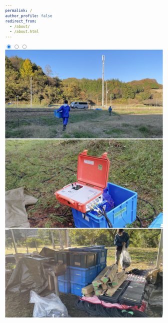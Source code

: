 ```yaml
---
permalink: /
author_profile: false
redirect_from: 
  - /about/
  - /about.html
---
```


<!-- Image Slider -->
<div class="image-slider">
  <input type="radio" id="slide1" name="slider" checked>
  <input type="radio" id="slide2" name="slider">
  <input type="radio" id="slide3" name="slider">
  
  <div class="slider-container">
    <div class="slide">
      <img src="/images/journey/2023_tochigi/tochigi-1.jpg" alt="Image 1">
    </div>
    <div class="slide">
      <img src="/images/journey/2023_tochigi/tochigi-2.jpg" alt="Image 2">
    </div>
    <div class="slide">
      <img src="/images/journey/2023_tochigi/tochigi-3.jpg" alt="Image 3">
    </div>
  </div>

  <div class="slider-dots">
    <label for="slide1" class="dot"></label>
    <label for="slide2" class="dot"></label>
    <label for="slide3" class="dot"></label>
  </div>
</div>

<script>
  let currentIndex = 0;
  const slides = document.querySelectorAll('input[name="slider"]');
  const totalSlides = slides.length;
  let autoSlideInterval;

  function startAutoSlide() {
    autoSlideInterval = setInterval(() => {
      slides[currentIndex].checked = false;
      currentIndex = (currentIndex + 1) % totalSlides;
      slides[currentIndex].checked = true;
    }, 2000);
  }

  function stopAutoSlide() {
    clearInterval(autoSlideInterval);
  }

  function resetAutoSlide() {
    stopAutoSlide();
    startAutoSlide();
  }

  // Start auto-slide on page load
  startAutoSlide();

  // Handle dot clicks
  document.querySelectorAll('.dot').forEach((dot, index) => {
    dot.addEventListener('click', () => {
      slides[currentIndex].checked = false;
      currentIndex = index;
      slides[currentIndex].checked = true;
      resetAutoSlide(); // Reset the auto-slide timer
    });
  });
</script>
